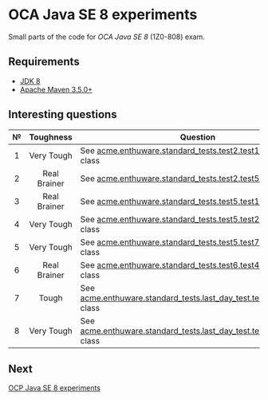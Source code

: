 # OCA Java SE 8 experiments

Small parts of the code for *OCA Java SE 8* (1Z0-808) exam.

## Requirements

* [JDK 8](http://www.oracle.com/technetwork/java/javase/downloads/index.html)
* [Apache Maven 3.5.0+](https://maven.apache.org/download.cgi)

## Interesting questions

 № | Toughness | Question | Answer
:-: | :-------: | -------- | ------
 1  | Very Tough | See [acme.enthuware.standard_tests.test2.test14.Example](https://github.com/dbelob/oca-jse8/blob/master/src/main/java/acme/enthuware/standard_tests/test2/test14/Example.java) class | [Answer](https://github.com/dbelob/oca-jse8/blob/master/src/main/java/acme/enthuware/standard_tests/test2/test14/Answer.md)
 2  | Real Brainer | See [acme.enthuware.standard_tests.test2.test56.B](https://github.com/dbelob/oca-jse8/blob/master/src/main/java/acme/enthuware/standard_tests/test2/test56/B.java) class | [Answer](https://github.com/dbelob/oca-jse8/blob/master/src/main/java/acme/enthuware/standard_tests/test2/test56/Answer.md)
 3  | Real Brainer | See [acme.enthuware.standard_tests.test5.test16.Test](https://github.com/dbelob/oca-jse8/blob/master/src/main/java/acme/enthuware/standard_tests/test5/test16/Test.java) class | [Answer](https://github.com/dbelob/oca-jse8/blob/master/src/main/java/acme/enthuware/standard_tests/test5/test16/Answer.md)
 4  | Very Tough | See [acme.enthuware.standard_tests.test5.test24.Example](https://github.com/dbelob/oca-jse8/blob/master/src/main/java/acme/enthuware/standard_tests/test5/test24/Example.java) class | [Answer](https://github.com/dbelob/oca-jse8/blob/master/src/main/java/acme/enthuware/standard_tests/test5/test24/Answer.md)
 5  | Very Tough | See [acme.enthuware.standard_tests.test5.test70.TestClass](https://github.com/dbelob/oca-jse8/blob/master/src/main/java/acme/enthuware/standard_tests/test5/test70/TestClass.java) class | [Answer](https://github.com/dbelob/oca-jse8/blob/master/src/main/java/acme/enthuware/standard_tests/test5/test70/Answer.md)
 6  | Real Brainer | See [acme.enthuware.standard_tests.test6.test44.TestClass](https://github.com/dbelob/oca-jse8/blob/master/src/main/java/acme/enthuware/standard_tests/test6/test44/TestClass.java) class | [Answer](https://github.com/dbelob/oca-jse8/blob/master/src/main/java/acme/enthuware/standard_tests/test6/test44/Answer.md)
 7  | Tough | See [acme.enthuware.standard_tests.last_day_test.test20.TestClass](https://github.com/dbelob/oca-jse8/blob/master/src/main/java/acme/enthuware/standard_tests/last_day_test/test20/TestClass.java) class | [Answer](https://github.com/dbelob/oca-jse8/blob/master/src/main/java/acme/enthuware/standard_tests/last_day_test/test20/Answer.md)
 8  | Very Tough | See [acme.enthuware.standard_tests.last_day_test.test67.TestClass](https://github.com/dbelob/oca-jse8/blob/master/src/main/java/acme/enthuware/standard_tests/last_day_test/test67/TestClass.java) class | [Answer](https://github.com/dbelob/oca-jse8/blob/master/src/main/java/acme/enthuware/standard_tests/last_day_test/test67/Answer.md)

## Next

[OCP Java SE 8 experiments](https://github.com/dbelob/ocp-jse8)